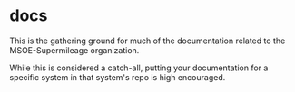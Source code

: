 # docs

This is the gathering ground for much of the documentation related to the MSOE-Supermileage organization.

While this is considered a catch-all, putting your documentation for a specific system in that system's repo is high encouraged.
